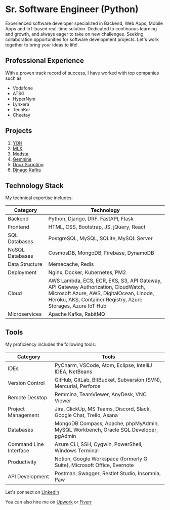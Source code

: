 




# Sr. Software Engineer (Python)

Experienced software developer specialized in Backend, Web Apps, Mobile Apps and IoT-based real-time solution. Dedicated to continuous learning and growth, and always eager to take on new challenges. Seeking collaboration opportunities for software development projects. Let's work together to bring your ideas to life!

## Professional Experience
With a proven track record of success, I have worked with top companies such as 
- Vodafone
- ATSG
- HyperNym
- Lynxera
- TechKor
- Cheetay

## Projects
1. [YOH](https://github.com/shakeelafridi/yoh-fastapi)
2. [MLX](https://github.com/shakeelafridi/mlxreader)
3. [Medsta](https://github.com/shakeelafridi/medsta)
4. [Gemnine](https://github.com/shakeelafridi/be-gamnine)
5. [Docx Scripting](https://github.com/shakeelafridi/docx-scripting)
6. [Djnago Kafka](https://github.com/shakeelafridi/djangokafka)


## Technology Stack
My technical expertise includes:

| Category        | Technology                                                                                               |
|-----------------|----------------------------------------------------------------------------------------------------------|
| Backend         | Python, Django, DRF, FastAPI, Flask                                                                      |
| Frontend        | HTML, CSS, Bootstrap, JS, jQuery, React                                                                  |
| SQL Databases   | PostgreSQL, MySQL, SQLite, MySQL Server                                                                  |
| NoSQL Databases | CosmosDB, MongoDB, Firebase, DynamoDB                                                                    |
| Data Structure  | Memecache, Redis                                                                                         |
| Deployment      | Nginx, Docker, Kubernetes, PM2                                                                           |
| Cloud           | AWS Lambda, ECS, ECR, EKS, S3, API Gateway, API Gateway Authorization, CloudWatch, Microsoft Azure, AWS, DigitalOcean, Linode, Heroku, AKS, Container Registry, Azure Storages, Azure IoT Hub |
| Microservices   | Apache Kafka, RabitMQ |
  
  
## Tools

My proficiency includes the following tools:

| Category               | Tools                                             |
|------------------------|---------------------------------------------------|
| IDEs                   | PyCharm, VSCode, Atom, Eclipse, IntelliJ IDEA, NetBeans |
| Version Control        | GitHub, GitLab, BitBucket, Subversion (SVN), Mercurial, Perforce |
| Remote Desktop         | Remmina, TeamViewer, AnyDesk, VNC Viewer           |
| Project Management     | Jira, ClickUp, MS Teams, Discord, Slack, Google Chat, Trello, Asana |
| Databases              | MongoDB Compass, Apache, phpMyAdmin, MySQL Workbench, Oracle SQL Developer, pgAdmin |
| Command Line Interface | Azure CLI, SSH, Cygwin, PowerShell, Windows Terminal |
| Productivity           | Notion, Google Workspace (formerly G Suite), Microsoft Office, Evernote |
| API Development        | Postman, Swagger, Restlet Studio, Insomnia, Paw    |


Let's connect on [LinkedIn][1]

[1]: https://pk.linkedin.com/in/shakeel-afridi-a7208320a
You can also hire me on [Upwork](https://www.upwork.com/freelancers/~01873c3116e6b11560) or [Fiverr](https://www.fiverr.com/shakee7659)
